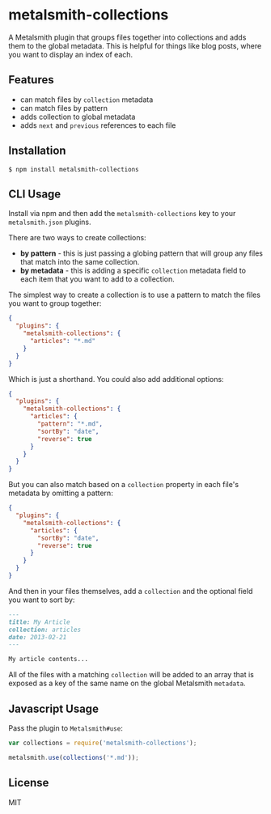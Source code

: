 
# metalsmith-collections

  A Metalsmith plugin that groups files together into collections and adds them to the global metadata. This is helpful for things like blog posts, where you want to display an index of each.

## Features

  - can match files by `collection` metadata
  - can match files by pattern
  - adds collection to global metadata
  - adds `next` and `previous` references to each file

## Installation

    $ npm install metalsmith-collections

## CLI Usage


  Install via npm and then add the `metalsmith-collections` key to your `metalsmith.json` plugins. 

  There are two ways to create collections:

  - **by pattern** - this is just passing a globing pattern that will group any files that match into the same collection.
  - **by metadata** - this is adding a specific `collection` metadata field to each item that you want to add to a collection.

  
  The simplest way to create a collection is to use a pattern to match the files you want to group together:

```json
{
  "plugins": {
    "metalsmith-collections": {
      "articles": "*.md"
    }
  }
}
```

  Which is just a shorthand. You could also add additional options:

```json
{
  "plugins": {
    "metalsmith-collections": {
      "articles": {
        "pattern": "*.md",
        "sortBy": "date",
        "reverse": true
      }
    }
  }
}
```

  But you can also match based on a `collection` property in each file's metadata by omitting a pattern:

```json
{
  "plugins": {
    "metalsmith-collections": {
      "articles": {
        "sortBy": "date",
        "reverse": true
      }
    }
  }
}
```

  And then in your files themselves, add a `collection` and the optional field you want to sort by:

```markdown
---
title: My Article
collection: articles
date: 2013-02-21
---

My article contents...
```

  All of the files with a matching `collection` will be added to an array that is exposed as a key of the same name on the global Metalsmith `metadata`.

## Javascript Usage

  Pass the plugin to `Metalsmith#use`:

```js
var collections = require('metalsmith-collections');

metalsmith.use(collections('*.md'));
```

## License

  MIT